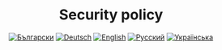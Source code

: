 <h1 align="center">Security policy</h1>

<div id="locales" align="center">
  <a href="docs/bg/SECURITY.md"><img src="https://img.shields.io/badge/BG-grey?style=flat" alt="Български"></a>
  <a href="docs/de/SECURITY.md"><img src="https://img.shields.io/badge/DE-grey?style=flat" alt="Deutsch"></a>
  <a href="docs/en/SECURITY.md"><img src="https://img.shields.io/badge/EN-grey?style=flat" alt="English"></a>
  <a href="docs/ru/SECURITY.md"><img src="https://img.shields.io/badge/RU-grey?style=flat" alt="Русский"></a>
  <a href="docs/uk/SECURITY.md"><img src="https://img.shields.io/badge/UK-grey?style=flat" alt="Українська"></a>
</div>